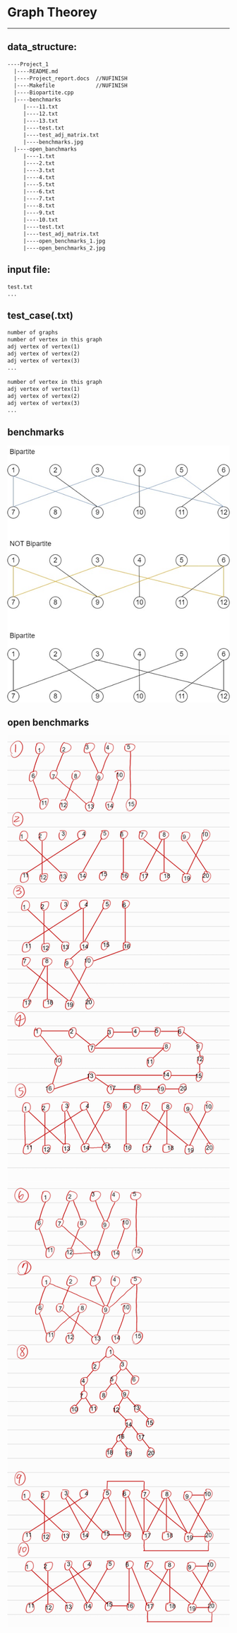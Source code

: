 # Graph Theorey
---
## data_structure:
```
----Project_1
  |----README.md
  |----Project_report.docs  //NUFINISH
  |----Makefile             //NUFINISH
  |----Biopartite.cpp
  |----benchmarks
     |----11.txt
     |----12.txt
     |----13.txt
     |----test.txt
     |----test_adj_matrix.txt
     |----benchmarks.jpg
  |----open_banchmarks
     |----1.txt
     |----2.txt
     |----3.txt
     |----4.txt
     |----5.txt
     |----6.txt
     |----7.txt
     |----8.txt
     |----9.txt
     |----10.txt
     |----test.txt
     |----test_adj_matrix.txt
     |----open_benchmarks_1.jpg
     |----open_benchmarks_2.jpg
```
## input file:
```
test.txt
...
```

## test_case(.txt)
```
number of graphs
number of vertex in this graph
adj vertex of vertex(1)
adj vertex of vertex(2)
adj vertex of vertex(3)
...

number of vertex in this graph
adj vertex of vertex(1)
adj vertex of vertex(2)
adj vertex of vertex(3)
...
```

## benchmarks
![image](benchmarks/benchmarks.jpg)

## open benchmarks
![image](open_benchmarks/open_benchmarks_1.jpg)
![image](open_benchmarks/open_benchmarks_2.jpg)
